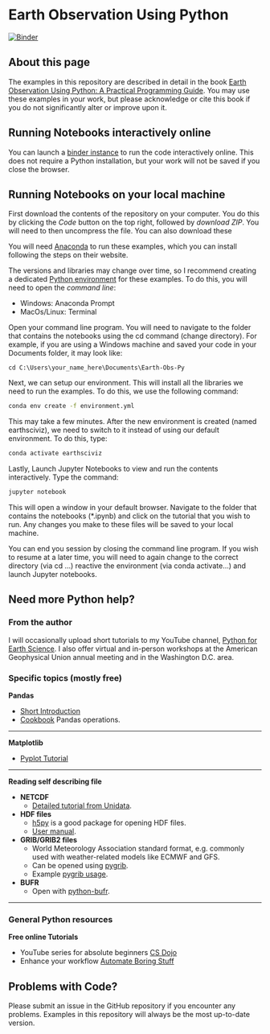 # Earth Observation Using Python
[![Binder](https://mybinder.org/badge_logo.svg)](https://mybinder.org/v2/gh/resmaili/Earth-Obs-Py/HEAD)

## About this page
The examples in this repository are described in detail in the book [Earth Observation Using Python: A Practical Programming Guide](https://www.amazon.com/dp/1119606888/ref=cm_sw_em_r_mt_dp_P3MK08TP34QRQM0DV5B5). You may use these examples in your work, but please acknowledge or cite this book if you do not significantly alter or improve upon it.

## Running Notebooks interactively online
You can launch a [binder instance](https://mybinder.org/v2/gh/resmaili/Earth-Obs-Py/HEAD) to run the code interactively online. This does not require a Python installation, but your work will not be saved if you close the browser.

## Running Notebooks on your local machine
First download the contents of the repository on your computer. You do this by clicking the *Code* button on the top right, followed by *download ZIP*. You will need to then uncompress the file. You can also download these

You will need [Anaconda](https://www.anaconda.com/) to run these examples, which you can install following the steps on their website.

The versions and libraries may change over time, so I recommend creating a dedicated [Python environment](https://conda.io/projects/conda/en/latest/user-guide/tasks/manage-environments.html) for these examples. To do this, you will need to open the *command line*:
* Windows: Anaconda Prompt
* MacOs/Linux: Terminal

Open your command line program. You will need to navigate to the folder that contains the notebooks using the cd command (change directory). For example, if you are using a Windows machine and saved your code in your Documents folder, it may look like:

```
cd C:\Users\your_name_here\Documents\Earth-Obs-Py
```

Next, we can setup our environment. This will install all the libraries we need to run the examples. To do this, we use the following command:

```bash
conda env create -f environment.yml
```
This may take a few minutes. After the new environment is created (named earthsciviz), we need to switch to it instead of using our default environment. To do this, type:

```bash
conda activate earthsciviz
```

Lastly, Launch Jupyter Notebooks to view and run the contents interactively. Type the command:

```bash
jupyter notebook
```

This will open a window in your default browser. Navigate to the folder that contains the notebooks (*.ipynb) and click on the tutorial that you wish to run. Any changes you make to these files will be saved to your local machine.

You can end you session by closing the command line program. If you wish to resume at a later time, you will need to again change to the correct directory (via cd ...) reactive the environment (via conda activate...) and launch Jupyter notebooks.

## Need more Python help?
### From the author
I will occasionally upload short tutorials to my YouTube channel, [Python for Earth Science](https://www.youtube.com/channel/UCGa4rhczYNTGBYIMxmR8nHg). I also offer virtual and in-person workshops at the American Geophysical Union annual meeting and in the Washington D.C. area.

### Specific topics (mostly free)
<b> Pandas </b>
* [Short Introduction](https://pandas.pydata.org/pandas-docs/stable/getting_started/10min.html)
* [Cookbook](https://pandas.pydata.org/pandas-docs/stable/user_guide/cookbook.html#cookbook) Pandas operations.

---
<b> Matplotlib </b>
* [Pyplot Tutorial](https://matplotlib.org/3.1.1/tutorials/introductory/pyplot.html)

---
<b> Reading self describing file </b>
* <b> NETCDF </b>
    * [Detailed tutorial from Unidata](https://unidata.github.io/netcdf4-python/netCDF4/index.html).
* <b> HDF files </b>
    * [h5py](https://www.h5py.org/) is a good package for opening HDF files.
    * [User manual](http://docs.h5py.org/en/stable/).
* <b> GRIB/GRIB2 files </b>
    * World Meteorology Association standard format, e.g. commonly used with weather-related models like ECMWF and GFS.
    * Can be opened using [pygrib](https://github.com/jswhit/pygrib).
    * Example [pygrib usage](https://jswhit.github.io/pygrib/docs/).
* <b> BUFR </b>
    * Open with [python-bufr](https://github.com/pytroll/python-bufr).
---    

### General Python resources   

<b> Free online Tutorials</b>
   * YouTube series for absolute beginners [CS Dojo](https://www.youtube.com/watch?v=Z1Yd7upQsXY&list=PLBZBJbE_rGRWeh5mIBhD-hhDwSEDxogDg)
   * Enhance your workflow [Automate Boring Stuff](https://automatetheboringstuff.com/)

## Problems with Code?
Please submit an issue in the GitHub repository if you encounter any problems. Examples in this repository will always be the most up-to-date version.
